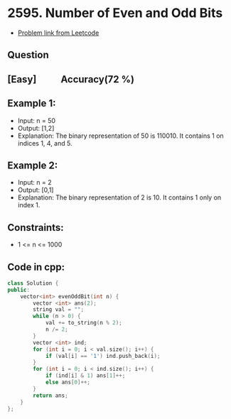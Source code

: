 # 2595. Number of Even and Odd Bits
- [Problem link from Leetcode](https://leetcode.com/problems/number-of-even-and-odd-bits/description/)
## Question
## [Easy] &nbsp;&nbsp;&nbsp;&nbsp;&nbsp;&nbsp;&nbsp;&nbsp;&nbsp; Accuracy(72 %)
## Example 1:
- Input: n = 50
- Output: [1,2]
- Explanation: The binary representation of 50 is 110010. It contains 1 on indices 1, 4, and 5.
## Example 2:
- Input: n = 2
- Output: [0,1]
- Explanation: The binary representation of 2 is 10. It contains 1 only on index 1.
## Constraints:
- 1 <= n <= 1000
## Code in cpp:
```cpp
class Solution {
public:
    vector<int> evenOddBit(int n) {
        vector <int> ans(2);
        string val = "";
        while (n > 0) {
            val += to_string(n % 2);
            n /= 2;
        }
        vector <int> ind;
        for (int i = 0; i < val.size(); i++) {
            if (val[i] == '1') ind.push_back(i);
        }
        for (int i = 0; i < ind.size(); i++) {
            if (ind[i] & 1) ans[1]++;
            else ans[0]++;
        }
        return ans;
    }
};
```

